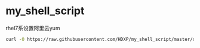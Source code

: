# my_shell_script

rhel7系设置阿里云yum
```bash
curl -O https://raw.githubusercontent.com/HDXP/my_shell_script/master/script/rhel7_yum_aliyun.sh
```


